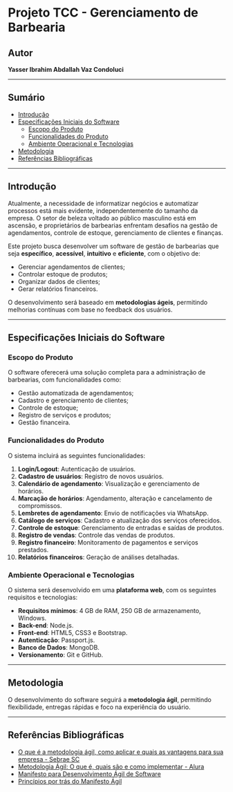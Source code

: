 # Projeto TCC - Gerenciamento de Barbearia

## Autor
**Yasser Ibrahim Abdallah Vaz Condoluci**

---

## Sumário
- [Introdução](#introdução)
- [Especificações Iniciais do Software](#especificações-iniciais-do-software)
  - [Escopo do Produto](#escopo-do-produto)
  - [Funcionalidades do Produto](#funcionalidades-do-produto)
  - [Ambiente Operacional e Tecnologias](#ambiente-operacional-e-tecnologias)
- [Metodologia](#metodologia)
- [Referências Bibliográficas](#referências-bibliográficas)

---

## Introdução

Atualmente, a necessidade de informatizar negócios e automatizar processos está mais evidente, independentemente do tamanho da empresa. O setor de beleza voltado ao público masculino está em ascensão, e proprietários de barbearias enfrentam desafios na gestão de agendamentos, controle de estoque, gerenciamento de clientes e finanças.

Este projeto busca desenvolver um software de gestão de barbearias que seja **específico**, **acessível**, **intuitivo** e **eficiente**, com o objetivo de:
- Gerenciar agendamentos de clientes;
- Controlar estoque de produtos;
- Organizar dados de clientes;
- Gerar relatórios financeiros.

O desenvolvimento será baseado em **metodologias ágeis**, permitindo melhorias contínuas com base no feedback dos usuários.

---

## Especificações Iniciais do Software

### Escopo do Produto

O software oferecerá uma solução completa para a administração de barbearias, com funcionalidades como:
- Gestão automatizada de agendamentos;
- Cadastro e gerenciamento de clientes;
- Controle de estoque;
- Registro de serviços e produtos;
- Gestão financeira.

### Funcionalidades do Produto

O sistema incluirá as seguintes funcionalidades:

1. **Login/Logout**: Autenticação de usuários.
2. **Cadastro de usuários**: Registro de novos usuários.
3. **Calendário de agendamento**: Visualização e gerenciamento de horários.
4. **Marcação de horários**: Agendamento, alteração e cancelamento de compromissos.
5. **Lembretes de agendamento**: Envio de notificações via WhatsApp.
6. **Catálogo de serviços**: Cadastro e atualização dos serviços oferecidos.
7. **Controle de estoque**: Gerenciamento de entradas e saídas de produtos.
8. **Registro de vendas**: Controle das vendas de produtos.
9. **Registro financeiro**: Monitoramento de pagamentos e serviços prestados.
10. **Relatórios financeiros**: Geração de análises detalhadas.

### Ambiente Operacional e Tecnologias

O sistema será desenvolvido em uma **plataforma web**, com os seguintes requisitos e tecnologias:
- **Requisitos mínimos**: 4 GB de RAM, 250 GB de armazenamento, Windows.
- **Back-end**: Node.js.
- **Front-end**: HTML5, CSS3 e Bootstrap.
- **Autenticação**: Passport.js.
- **Banco de Dados**: MongoDB.
- **Versionamento**: Git e GitHub.

---

## Metodologia

O desenvolvimento do software seguirá a **metodologia ágil**, permitindo flexibilidade, entregas rápidas e foco na experiência do usuário.

---

## Referências Bibliográficas

- [O que é a metodologia ágil, como aplicar e quais as vantagens para sua empresa - Sebrae SC](https://www.sebrae-sc.com.br/blog/o-que-e-a-metodologia-agil-como-aplicar-e-quais-as-vantagens-para-sua-empresa)
- [Metodologia Ágil: O que é, quais são e como implementar - Alura](https://www.alura.com.br/artigos/o-que-e-metodologia-agil#manifesto-agil)
- [Manifesto para Desenvolvimento Ágil de Software](https://agilemanifesto.org/iso/ptbr/manifesto.html)
- [Princípios por trás do Manifesto Ágil](https://agilemanifesto.org/iso/ptbr/principles.html)
